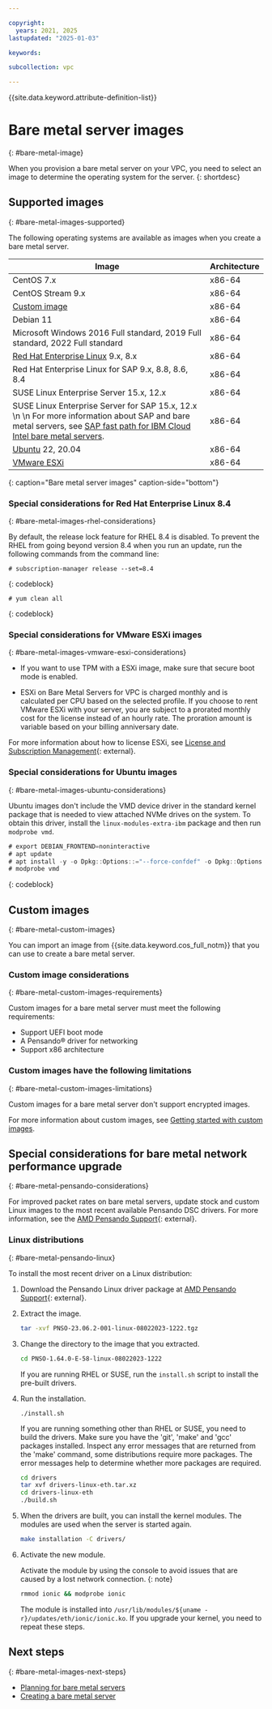 ```yaml
---

copyright:
  years: 2021, 2025
lastupdated: "2025-01-03"

keywords:

subcollection: vpc

---
```


{{site.data.keyword.attribute-definition-list}}

# Bare metal server images
{: #bare-metal-image}

When you provision a bare metal server on your VPC, you need to select an image to determine the operating system for the server.
{: shortdesc}

## Supported images
{: #bare-metal-images-supported}

The following operating systems are available as images when you create a bare metal server.

| Image | Architecture |
|---|---|
| CentOS 7.x | x86-64 |
| CentOS Stream 9.x | x86-64 |
| [Custom image](#bare-metal-custom-images) | x86-64 |
| Debian 11 | x86-64 |
| Microsoft Windows 2016 Full standard, 2019 Full standard, 2022 Full standard | x86-64 |
| [Red Hat Enterprise Linux](#bare-metal-images-rhel-considerations) 9.x, 8.x| x86-64 |
| Red Hat Enterprise Linux for SAP 9.x, 8.8, 8.6, 8.4 | x86-64 |
| SUSE Linux Enterprise Server 15.x, 12.x | x86-64 |
| SUSE Linux Enterprise Server for SAP 15.x, 12.x  \n  \n For more information about SAP and bare metal servers, see [SAP fast path for IBM Cloud Intel bare metal servers](/docs/sap?topic=sap-fast-path-site-map-intel-bm). | x86-64 |
| [Ubuntu](#bare-metal-images-ubuntu-considerations) 22, 20.04 | x86-64 |
| [VMware ESXi](#bare-metal-images-vmware-esxi-considerations) | x86-64 |
{: caption="Bare metal server images" caption-side="bottom"}

### Special considerations for Red Hat Enterprise Linux 8.4
{: #bare-metal-images-rhel-considerations}

By default, the release lock feature for RHEL 8.4 is disabled. To prevent the RHEL from going beyond version 8.4 when you run an update, run the following commands from the command line:

   ```text
   # subscription-manager release --set=8.4
   ```
 {: codeblock}

   ```text
   # yum clean all
   ```
   {: codeblock}

### Special considerations for VMware ESXi images
{: #bare-metal-images-vmware-esxi-considerations}

* If you want to use TPM with a ESXi image, make sure that secure boot mode is enabled.

* ESXi on Bare Metal Servers for VPC is charged monthly and is calculated per CPU based on the selected profile. If you choose to rent VMware ESXi with your server, you are subject to a prorated monthly cost for the license instead of an hourly rate. The proration amount is variable based on your billing anniversary date.

For more information about how to license ESXi, see [License and Subscription Management](https://techdocs.broadcom.com/us/en/vmware-cis/vsphere/vsphere/7-0/vcenter-and-host-management-7-0/license-management-host-management.html){: external}.

### Special considerations for Ubuntu images
{: #bare-metal-images-ubuntu-considerations}

Ubuntu images don't include the VMD device driver in the standard kernel package that is needed to view attached NVMe drives on the system. To obtain this driver, install the `linux-modules-extra-ibm` package and then run `modprobe vmd`.

```java
# export DEBIAN_FRONTEND=noninteractive
# apt update
# apt install -y -o Dpkg::Options::="--force-confdef" -o Dpkg::Options::="--force-confold" linux-modules-extra-ibm linux-modules-extra-$(uname -r)
# modprobe vmd
```
{: codeblock}

## Custom images
{: #bare-metal-custom-images}

You can import an image from {{site.data.keyword.cos_full_notm}} that you can use to create a bare metal server.

### Custom image considerations
{: #bare-metal-custom-images-requirements}

Custom images for a bare metal server must meet the following requirements:

* Support UEFI boot mode
* A Pensando&reg; driver for networking
* Support x86 architecture

### Custom images have the following limitations
{: #bare-metal-custom-images-limitations}

Custom images for a bare metal server don't support encrypted images.

For more information about custom images, see [Getting started with custom images](/docs/vpc?topic=vpc-planning-custom-images).

## Special considerations for bare metal network performance upgrade
{: #bare-metal-pensando-considerations}

For improved packet rates on bare metal servers, update stock and custom Linux images to the most recent available Pensando DSC drivers. For more information, see the [AMD Pensando Support](https://www.amd.com/en/support/accelerators/pensando.html){: external}.

### Linux distributions
{: #bare-metal-pensando-linux}

To install the most recent driver on a Linux distribution:

1. Download the Pensando Linux driver package at [AMD Pensando Support](https://www.amd.com/en/support/accelerators/pensando.html){: external}.

2. Extract the image.

   ```sh
   tar -xvf PNSO-23.06.2-001-linux-08022023-1222.tgz
   ```

3. Change the directory to the image that you extracted.

   ```sh
   cd PNSO-1.64.0-E-58-linux-08022023-1222
   ```

   If you are running RHEL or SUSE, run the `install.sh` script to install the pre-built drivers.

4. Run the installation.

   `./install.sh`

   If you are running something other than RHEL or SUSE, you need to build the drivers. Make sure you have the 'git', 'make' and 'gcc' packages installed. Inspect any error messages that are returned from the 'make' command, some distributions require more packages. The error messages help to determine whether more packages are required.

   ```sh
   cd drivers
   tar xvf drivers-linux-eth.tar.xz
   cd drivers-linux-eth
   ./build.sh
   ```

5. When the drivers are built, you can install the kernel modules. The modules are used when the server is started again.

   ```sh
   make installation -C drivers/
   ```

6. Activate the new module.

   Activate the module by using the console to avoid issues that are caused by a lost network connection.
   {: note}

   ```sh
   rmmod ionic && modprobe ionic
   ```

   The module is installed into `/usr/lib/modules/${uname -r}/updates/eth/ionic/ionic.ko`. If you upgrade your kernel, you need to repeat these steps.

## Next steps
{: #bare-metal-images-next-steps}

* [Planning for bare metal servers](/docs/vpc?topic=vpc-planning-for-bare-metal-servers)
* [Creating a bare metal server](/docs/vpc?topic=vpc-creating-bare-metal-servers)
